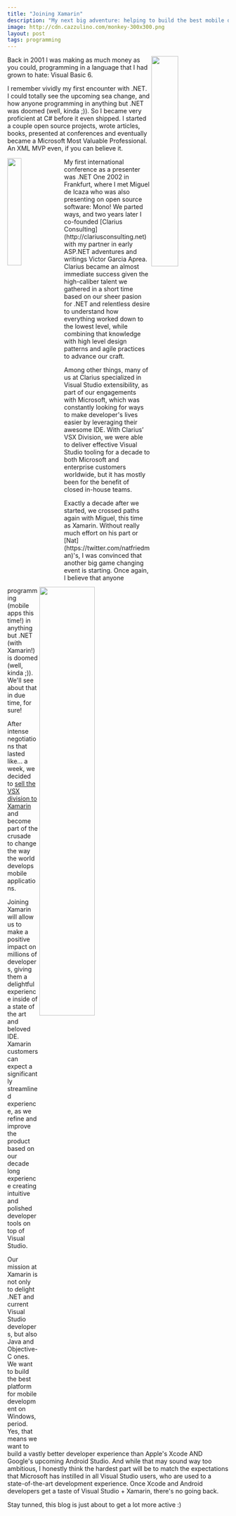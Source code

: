 ```yaml
---
title: "Joining Xamarin"
description: "My next big adventure: helping to build the best mobile development ever, inside Visual Studio!"
image: http://cdn.cazzulino.com/monkey-300x300.png
layout: post
tags: programming
---
```

<img src="http://cdn.cazzulino.com/vb6.png" width="35%" align="right">
Back in 2001 I was making as much money as you could, programming in a language that I had grown to hate: Visual Basic 6.

I remember vividly my first encounter with .NET. I could totally see the upcoming sea change, and how anyone programming in anything but .NET  was doomed (well, kinda ;)). So I became very proficient at C# before it even shipped. I started a couple open source projects, wrote articles, books, presented at conferences and eventually became a Microsoft Most Valuable Professional. An XML MVP even, if you can believe it.

<img src="http://cdn.cazzulino.com/vs2002.png" width="25%" align="left">
My first international conference as a presenter was .NET One 2002 in Frankfurt, where I met Miguel de Icaza who was also presenting on open source software: Mono! We parted ways, and two years later I co-founded [Clarius Consulting](http://clariusconsulting.net) with my partner in early ASP.NET adventures and writings Victor Garcia Aprea. Clarius became an almost immediate success given the high-caliber talent we gathered in a short time based on our sheer pasion for .NET and relentless desire to understand how everything worked down to the lowest level, while combining that knowledge with high level design patterns and agile practices to advance our craft.  

Among other things, many of us at Clarius specialized in Visual Studio extensibility, as part of our engagements with Microsoft, which was constantly looking for ways to make developer's lives easier by leveraging their awesome IDE. With Clarius’ VSX Division, we were able to deliver effective Visual Studio tooling for a decade to both Microsoft and enterprise customers worldwide, but it has mostly been for the benefit of closed in-house teams.   

<img src="http://cdn.cazzulino.com/monkey-300x300.png" width="50%" align="right">
Exactly a decade after we started, we crossed paths again with Miguel, this time as Xamarin. Without really much effort on his part or [Nat](https://twitter.com/natfriedman)'s, I was convinced that another big game changing event is starting. Once again, I believe that anyone programming (mobile apps this time!) in anything but .NET (with Xamarin!) is doomed (well, kinda ;)). We'll see about that in due time, for sure!  

After intense negotiations that lasted like... a week, we decided to [sell the VSX division to Xamarin](http://www.clariusconsulting.net/xamarin.html) and become part of the crusade to change the way the world develops mobile applications.  

Joining Xamarin will allow us to make a positive impact on millions of developers, giving them a delightful experience inside of a state of the art and beloved IDE. Xamarin customers can expect a significantly streamlined experience, as we refine and improve the product based on our decade long experience creating intuitive and polished developer tools on top of Visual Studio.  

Our mission at Xamarin is not only to delight .NET and current Visual Studio developers, but also Java and Objective-C ones. We want to build the best platform for mobile development on Windows, period. Yes, that means we want to build a vastly better developer experience than Apple's Xcode AND Google's upcoming Android Studio. And while that may sound way too ambitious, I honestly think the hardest part will be to match the expectations that Microsoft has instilled in all Visual Studio users, who are used to a state-of-the-art development experience. Once Xcode and Android developers get a taste of Visual Studio + Xamarin, there's no going back.  


Stay tunned, this blog is just about to get a lot more active :)